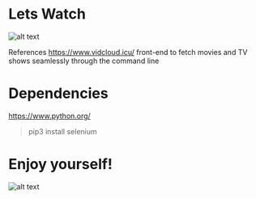 # Lets Watch
![alt text](https://66.media.tumblr.com/0a3a008a2da98fd24cc6dbba46f461ad/tumblr_o6zszubZHc1rk0k2jo1_500.gif)

References https://www.vidcloud.icu/ front-end to fetch movies and TV shows seamlessly through the command line
# Dependencies
https://www.python.org/

>pip3 install selenium

# Enjoy yourself!

![alt text](https://media.tenor.com/images/0fe8b28a976b06757fb64a3527b9f2b6/tenor.gif)
